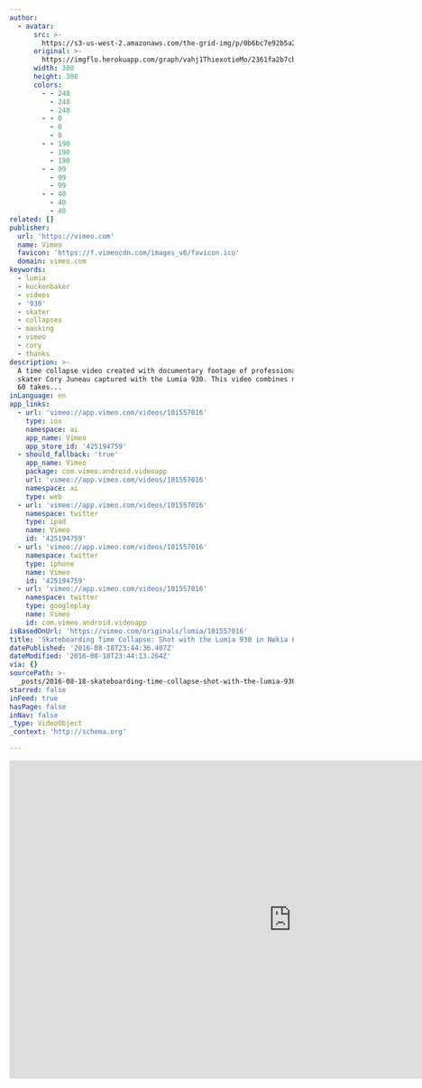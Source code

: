 ```yaml
---
author:
  - avatar:
      src: >-
        https://s3-us-west-2.amazonaws.com/the-grid-img/p/0b6bc7e92b5a2b840a5a19598025ca2ffbcfd932.png
      original: >-
        https://imgflo.herokuapp.com/graph/vahj1ThiexotieMo/2361fa2b7cb80ebaf8875287d5eebd3e/noop.png?input=https%3A%2F%2Ff.vimeocdn.com%2Fimages_v6%2Fchannels%2Fbrandchannels%2Fmicrosoft%2Fspotlight_cy.png
      width: 300
      height: 300
      colors:
        - - 248
          - 248
          - 248
        - - 0
          - 0
          - 0
        - - 190
          - 190
          - 190
        - - 99
          - 99
          - 99
        - - 40
          - 40
          - 40
related: []
publisher:
  url: 'https://vimeo.com'
  name: Vimeo
  favicon: 'https://f.vimeocdn.com/images_v6/favicon.ico'
  domain: vimeo.com
keywords:
  - lumia
  - kuckenbaker
  - videos
  - '930'
  - skater
  - collapses
  - masking
  - vimeo
  - cory
  - thanks
description: >-
  A time collapse video created with documentary footage of professional pool
  skater Cory Juneau captured with the Lumia 930. This video combines more than
  60 takes...
inLanguage: en
app_links:
  - url: 'vimeo://app.vimeo.com/videos/101557016'
    type: ios
    namespace: ai
    app_name: Vimeo
    app_store_id: '425194759'
  - should_fallback: 'true'
    app_name: Vimeo
    package: com.vimeo.android.videoapp
    url: 'vimeo://app.vimeo.com/videos/101557016'
    namespace: ai
    type: web
  - url: 'vimeo://app.vimeo.com/videos/101557016'
    namespace: twitter
    type: ipad
    name: Vimeo
    id: '425194759'
  - url: 'vimeo://app.vimeo.com/videos/101557016'
    namespace: twitter
    type: iphone
    name: Vimeo
    id: '425194759'
  - url: 'vimeo://app.vimeo.com/videos/101557016'
    namespace: twitter
    type: googleplay
    name: Vimeo
    id: com.vimeo.android.videoapp
isBasedOnUrl: 'https://vimeo.com/originals/lumia/101557016'
title: 'Skateboarding Time Collapse: Shot with the Lumia 930 in Nokia Lumia'
datePublished: '2016-08-18T23:44:36.407Z'
dateModified: '2016-08-18T23:44:13.264Z'
via: {}
sourcePath: >-
  _posts/2016-08-18-skateboarding-time-collapse-shot-with-the-lumia-930-in-noki.md
starred: false
inFeed: true
hasPage: false
inNav: false
_type: VideoObject
_context: 'http://schema.org'

---
```

<iframe src="https://cdn.embedly.com/widgets/media.html?src=https%3A%2F%2Fplayer.vimeo.com%2Fvideo%2F101557016&amp;src_secure=1&amp;url=https%3A%2F%2Fvimeo.com%2Foriginals%2Flumia%2F101557016&amp;image=https%3A%2F%2Fvimeo.com%2F101557016%2Fog_image_watermark%2F485313510&amp;key=b7d04c9b404c499eba89ee7072e1c4f7&amp;type=text%2Fhtml&amp;schema=vimeo" width="1000" height="563" scrolling="no" frameborder="0" allowfullscreen="" style=""></iframe>